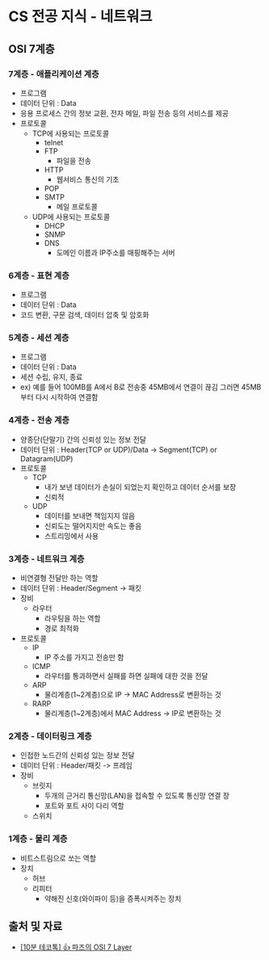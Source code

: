 # CS 전공 지식 - 네트워크

## OSI 7계층

### 7계층 - 애플리케이션 계층

- 프로그램
- 데이터 단위 : Data
- 응용 프로세스 간의 정보 교환, 전자 메일, 파일 전송 등의 서비스를 제공
- 프로토콜
  - TCP에 사용되는 프로토콜
    - telnet
    - FTP
      - 파일을 전송
    - HTTP
      - 웹서비스 통신의 기초
    - POP
    - SMTP
      - 메일 프로토콜
  - UDP에 사용되는 프로토콜
    - DHCP
    - SNMP
    - DNS
      - 도메인 이름과 IP주소를 매핑해주는 서버

### 6계층 - 표현 계층

- 프로그램
- 데이터 단위 : Data
- 코드 변환, 구문 검색, 데이터 압축 및 암호화

### 5계층 - 세션 계층

- 프로그램
- 데이터 단위 : Data
- 세션 수립, 유지, 종료
- ex) 예를 들어 100MB를 A에서 B로 전송중 45MB에서 연결이 끊김 그러면 45MB부터 다시 시작하여 연결함

### 4계층 - 전송 계층

- 양종단(단말기) 간의 신뢰성 있는 정보 전달
- 데이터 단위 : Header(TCP or UDP)/Data -> Segment(TCP) or Datagram(UDP)
- 프로토콜
  - TCP
    - 내가 보낸 데이터가 손실이 되었는지 확인하고 데이터 순서를 보장
    - 신뢰적
  - UDP
    - 데이터를 보내면 책임지지 않음
    - 신뢰도는 떨어지지만 속도는 좋음
    - 스트리밍에서 사용

### 3계층 - 네트워크 계층

- 비연결형 전달만 하는 역할
- 데이터 단위 : Header/Segment -> 패킷
- 장비
  - 라우터
    - 라우팅을 하는 역할
    - 경로 최적화
- 프로토콜
  - IP
    - IP 주소를 가지고 전송만 함
  - ICMP
    - 라우터를 통과하면서 실패를 하면 실패에 대한 것을 전달
  - ARP
    - 물리계층(1~2계층)으로 IP -> MAC Address로 변환하는 것
  - RARP
    - 물리계층(1~2계층)에서 MAC Address -> IP로 변환하는 것

### 2계층 - 데이터링크 계층

- 인접한 노드간의 신뢰성 있는 정보 전달
- 데이터 단위 : Header/패킷 -> 프레임
- 장비
  - 브릿지
    - 두개의 근거리 통신망(LAN)을 접속할 수 있도록 통신망 연결 장
    - 포트와 포트 사이 다리 역할
  - 스위치

### 1계층 - 물리 계층

- 비트스트림으로 쏘는 역할
- 장치
  - 허브
  - 리피터
    - 약해진 신호(와이파이 등)을 증폭시켜주는 장치

## 출처 및 자료

- [[10분 테코톡] 👍 파즈의 OSI 7 Layer](https://www.youtube.com/watch?v=Fl_PSiIwtEo)
